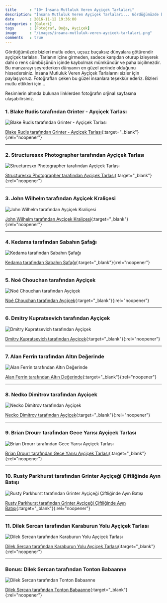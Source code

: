 ```yaml
---
title      : "10+ İnsana Mutluluk Veren Ayçiçek Tarlaları"
description: "İnsana Mutluluk Veren Ayçiçek Tarlaları... Gördüğümüzde bizleri mutlu eden, uçsuz buçaksız dünyalara götürendir ayçiçek tarlaları."
date       : 2016-11-12 19:36:00
categories : [Galeri]
tags       : [Fotoğraf, Doğa, Ayçiçek]
image      : "/images/insana-mutluluk-veren-aycicek-tarlalari.png"
comments   : true
---
```


Gördüğümüzde bizleri mutlu eden, uçsuz buçaksız dünyalara götürendir ayçiçek tarlaları. Tarlanın içine girmeden, sadece karşıdan oturup izleyerek dahi o renk cümbüşünün içinde kaybolmak mümkündür ve paha biçilmezdir. Bu manzarayı seyrederken dünyanın en güzel yerinde olduğunu hissedersiniz. İnsana Mutluluk Veren Ayçiçek Tarlalarını sizler için paylaşıyoruz. Fotoğrafları çeken bu güzel insanlara teşekkür ederiz. Bizleri mutlu ettikleri için...

Resimlerin altında bulunan linklerden fotoğrafın orjinal sayfasına ulaşabilirsiniz. 

### 1. Blake Rudis tarafından Grinter - Ayçiçek Tarlası

![Blake Rudis tarafından Grinter - Ayçiçek Tarlası]({{site.url}}/images/galeri/insana-mutluluk-veren-aycicek-tarlalari-1.png "Blake Rudis tarafından Grinter - Ayçiçek Tarlası")

[Blake Rudis tarafından Grinter - Ayçiçek Tarlası](https://500px.com/photo/178541141/grinter-s-sunflower-farm-by-blake-rudis){:target="_blank"}{:rel="noopener"}

* * * 

### 2. Structuresxx Photographer tarafından Ayçiçek Tarlası

![Structuresxx Photographer tarafından Ayçiçek Tarlası]({{site.url}}/images/galeri/insana-mutluluk-veren-aycicek-tarlalari-2.png "Structuresxx Photographer tarafından Ayçiçek Tarlası")

[Structuresxx Photographer tarafından Ayçiçek Tarlası](https://500px.com/photo/112895605/sunflower-in-sunset-by-structuresxx-photographer){:target="_blank"}{:rel="noopener"}

* * * 

### 3. John Wilhelm tarafından Ayçiçek Kraliçesi

![John Wilhelm tarafından Ayçiçek Kraliçesi]({{site.url}}/images/galeri/insana-mutluluk-veren-aycicek-tarlalari-3.png "John Wilhelm tarafından Ayçiçek Kraliçesi")

[John Wilhelm tarafından Ayçiçek Kraliçesi](https://500px.com/photo/1269869/sunflower-queen-by-john-wilhelm-is-a-photoholic){:target="_blank"}{:rel="noopener"}

* * * 

### 4. Kedama tarafından Sabahın Şafağı

![Kedama tarafından Sabahın Şafağı]({{site.url}}/images/galeri/insana-mutluluk-veren-aycicek-tarlalari-4.png "Kedama tarafından Sabahın Şafağı")

[Kedama tarafından Sabahın Şafağı](https://500px.com/photo/86461023/morning-dawn-by-kedama){:target="_blank"}{:rel="noopener"}

* * * 

### 5. Noé Chouchan tarafından Ayçiçek

![Noé Chouchan tarafından Ayçiçek]({{site.url}}/images/galeri/insana-mutluluk-veren-aycicek-tarlalari-5.png "Noé Chouchan tarafından Ayçiçek")

[Noé Chouchan tarafından Ayçiçek](https://500px.com/photo/116234669/sunflower-field-by-no%C3%A9-chouchan){:target="_blank"}{:rel="noopener"}

* * * 

### 6. Dmitry Kupratsevich tarafından Ayçiçek

![Dmitry Kupratsevich tarafından Ayçiçek]({{site.url}}/images/galeri/insana-mutluluk-veren-aycicek-tarlalari-6.png "Dmitry Kupratsevich tarafından Ayçiçek")

[Dmitry Kupratsevich tarafından Ayçiçek](https://500px.com/photo/116469309/sunflowers-by-dmitry-kupratsevich){:target="_blank"}{:rel="noopener"}

* * * 

### 7. Alan Ferrin tarafından Altın Değerinde

![Alan Ferrin tarafından Altın Değerinde]({{site.url}}/images/galeri/insana-mutluluk-veren-aycicek-tarlalari-7.png "Alan Ferrin tarafından Altın Değerinde")

[Alan Ferrin tarafından Altın Değerinde](https://500px.com/photo/79550059/field-of-gold-by-alan-ferrin){:target="_blank"}{:rel="noopener"}

* * * 

### 8. Nedko Dimitrov tarafından Ayçiçek

![Nedko Dimitrov tarafından Ayçiçek]({{site.url}}/images/galeri/insana-mutluluk-veren-aycicek-tarlalari-8.png "Nedko Dimitrov tarafından Ayçiçek")

[Nedko Dimitrov tarafından Ayçiçek](https://500px.com/photo/116914227/sunflowers-by-nedko-dimitrov){:target="_blank"}{:rel="noopener"}

* * * 

### 9. Brian Drourr tarafından Gece Yarısı Ayçiçek Tarlası

![Brian Drourr tarafından Gece Yarısı Ayçiçek Tarlası]({{site.url}}/images/galeri/insana-mutluluk-veren-aycicek-tarlalari-9.png "Brian Drourr tarafından Gece Yarısı Ayçiçek Tarlası")

[Brian Drourr tarafından Gece Yarısı Ayçiçek Tarlası](https://500px.com/photo/81637623/midnight-sunii-by-brian-drourr){:target="_blank"}{:rel="noopener"}

* * * 

### 10. Rusty Parkhurst tarafından Grinter Ayçiçeği Çiftliğinde Ayın Batışı

![Rusty Parkhurst tarafından Grinter Ayçiçeği Çiftliğinde Ayın Batışı]({{site.url}}/images/galeri/insana-mutluluk-veren-aycicek-tarlalari-10.png "Rusty Parkhurst tarafından Grinter Ayçiçeği Çiftliğinde Ayın Batışı")

[Rusty Parkhurst tarafından Grinter Ayçiçeği Çiftliğinde Ayın Batışı](https://500px.com/photo/175349417/moonset-over-grinter-s-sunflower-farm-by-rusty-parkhurst){:target="_blank"}{:rel="noopener"}

* * * 

### 11. Dilek Sercan tarafından Karaburun Yolu Ayçiçek Tarlası

![Dilek Sercan tarafından Karaburun Yolu Ayçiçek Tarlası]({{site.url}}/images/galeri/insana-mutluluk-veren-aycicek-tarlalari-12.png "Dilek Sercan tarafından Karaburun Yolu Ayçiçek Tarlası")

[Dilek Sercan tarafından Karaburun Yolu Ayçiçek Tarlası](https://www.instagram.com/p/BIlD-gxh5z10vtiWmCbG48NwV3V2BxjXUYgv3A0/){:target="_blank"}{:rel="noopener"}

* * * 

### Bonus: Dilek Sercan tarafından Tonton Babaanne

![Dilek Sercan tarafından Tonton Babaanne]({{site.url}}/images/galeri/insana-mutluluk-veren-aycicek-tarlalari-11.png "Dilek Sercan tarafından Tonton Babaanne")

[Dilek Sercan tarafından Tonton Babaanne](https://www.instagram.com/p/BIlD-gxh5z10vtiWmCbG48NwV3V2BxjXUYgv3A0/){:target="_blank"}{:rel="noopener"}
